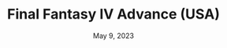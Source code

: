 ---
layout: gba
title: "Final Fantasy IV Advance (USA)"
categories:
 - approved
 - gba
 - universal
 - safe
tags:
- final fantasy
date: May 9, 2023
permalink: /games/ffiv/play/details
publisher: Squareinix
id: ffiv
---